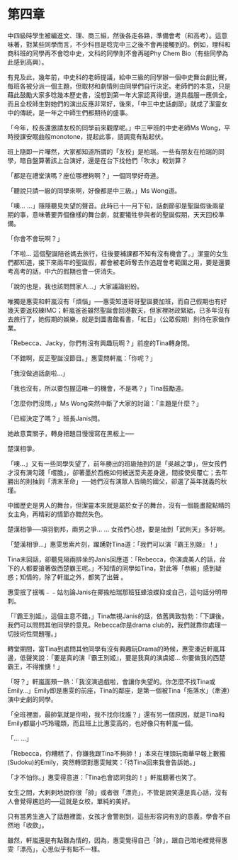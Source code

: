 # 第四章

中四級時學生被編進文、理、商三組，然後各走各路，準備會考（和高考）。這意味著，對某些同學而言，不少科目是唸完中三之後不會再接觸到的。例如，理科和商科班的同學再不會唸中史，文科的同學則不會再碰Phy Chem Bio（有些同學為此感到高興）。

有見及此，幾年前，中史科的老師提議，給中三級的同學辦一個中史舞台劇比賽，每班各被分派一個主題，但取材和劇情則由同學們自行決定。老師們的本意，只是藉此鼓勵大家多唸幾本歷史書，沒想到第一年大家認真得很，道具戲服一應俱全，而且全校師生對她們的演出反應非常好，後來，「中三中史話劇節」就成了潔靈女中的傳統，是一年之中師生們都期待的盛事。

「今年，校長還邀請友校的同學前來觀摩呢。」中三甲班的中史老師Ms Wong，平時授課安眠曲般monotone，提起此事，語調竟有點起伏。

班上隨即一片嘩然，大家都知道所謂的「友校」是柏瑞。一些有朋友在柏瑞的同學，暗自盤算著該上台演好，還是在台下找他們「吹水」較划算？

「都是在禮堂演嗎？座位哪裡夠啊？」一個同學好奇道。

「聽說只請一級的同學來啊，好像都是中三級。」Ms Wong道。

「噢… …」隱隱聽見失望的聲音。此時已十一月下旬，話劇節卻是聖誕假後兩星期的事，意味著要弄個像樣的舞台劇，就要犧牲參與者的聖誕假期，天天回校準備。

「你會不會玩啊？」

「不啦… 這個聖誕陪爸媽去旅行，往後要補課都不知有沒有機會了。」潔靈的女生們都知道，接下來兩年的聖誕假，都會被老師奪去作追趕會考範圍之用，要是還要考高考的話，中六的假期也會一併消失。

「說的也是，我也該問問家人…」大家議論紛紛。

唯獨是惠雯和軒嵐沒有「煩惱」──惠雯知道哥哥聖誕要加班，而自己假期也有好幾天要返校練IMC；軒嵐爸爸雖然聖誕會回港數天，但家裡財政緊絀，已多年沒有去旅行了，她假期的娛樂，就是到圖書館看書，「紅日」（公眾假期）則待在家做作業。

「Rebecca、Jacky，你們有沒有興趣玩啊？」前座的Tina轉身問。

「不錯啊，反正聖誕沒節目。」惠雯問軒嵐：「你呢？」

「我沒做過話劇啦…」

「我也沒有，所以要包握這唯一的機會，不是嗎？」Tina鼓勵道。

「怎麼你們沒問，」Ms Wong突然中斷了大家的討論：「主題是什麼？」

「已經決定了嗎？」班長Janis問。

她故意賣關子，轉身把題目慢慢寫在黑板上──

楚漢相爭。

「噢…」又有一些同學失望了，前年勝出的班級抽到的是「吳越之爭」，但女孩們才沒有演勾踐「嚐膽」，卻著墨於西施如何被送至夫差身邊，間接使吳覆亡；去年勝出的則抽到「清末革命」──她們沒有演眾人皆曉的國父，卻選了英年就義的秋瑾。

中國歷史是男人的舞台，但潔靈本來就是屬於女子的舞台，沒有一個能畫龍點睛的女主角，再精彩的情節亦黯然失色。

楚漢相爭──項羽劉邦，兩男之爭… … 女孩們心想，要是抽到「武則天」多好啊。

「楚漢相爭…」惠雯思索片刻，躍踴對Tina道：「我們可以演『霸王別姬』！」

Tina未回話，卻聽見隔兩排坐的Janis回應道：「Rebecca，你演虞美人的話，台下的人都要搶著做西楚霸王呢。」不知情的同學如Tina，對此等「恭維」感到疑惑；知情的，除了軒嵐之外，都笑了出聲 。

惠雯抿了抿嘴﹣﹣姑勿論Janis在揶揄柏瑞那班狂蜂浪蝶抑或自己，這句話分明帶刺。

「『霸王別姬』，這個主意不錯，」Tina無視Janis的話，依舊興致勃勃：「下課後，我們可以問問其他同學的意見。Rebecca你是drama club的，我們就靠你處理一切技術性問題喔。」

轉堂期間，當Tina到處問其他同學有沒有興趣玩Drama的時候，惠雯湊近軒嵐耳邊，低聲笑說：「要是真的演『霸王別姬』，要是我真的演虞姬… 你要做我的西楚霸王，不得推搪！」

「呀？」軒嵐面頰一熱：「我沒演過戲啦，會讓你失望的。你怎麼不找Tina或Emily…」Emily即是惠雯的前座，Tina的鄰座，是第一個被Tina「拖落水」（牽連）演中史劇的同學。

「全班裡面，最帥氣就是你啦，我不找你找誰？」還有另一個原因，就是Tina和Emily都屬小巧玲瓏類，而且班上比惠雯高的，也好像只有軒嵐一個。

「… …」

「Rebecca，你糟糕了，你嫌我跟Tina不夠帥！」本來在埋頭玩南華早報上數獨\(Sudoku\)的Emily，突然轉頭對惠雯賊笑：「待Tina回來我會告訴她。」

「才不怕你。」惠雯得意道：「Tina也會認同我的！」軒嵐聽著也笑了。

女生之間，大剌剌地說你很「帥」或者很「漂亮」，不管是說笑還是真心話，沒有人會覺得尷尬的──這就是女校，單純的美好。

只有當男生進入了話題裡面，女孩才會警剔到，這些形容詞有別的意義，學會不自然地「收歛」。

雖然，軒嵐還是有點難為情的，因為，惠雯覺得自己「帥」，跟自己暗地裡覺得惠雯「漂亮」，心思似乎有點不一樣。

